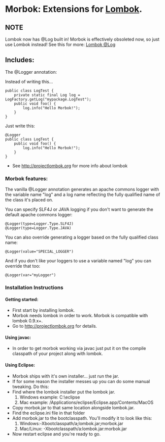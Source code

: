 Morbok: Extensions for [Lombok](http://projectlombok.org).
==

NOTE
--
Lombok now has @Log built in! Morbok is effectively obsoleted now, so just use Lombok instead! See this for more:
[Lombok @Log](https://projectlombok.org/features/log)

Includes:
--

The @Logger annotation:

Instead of writing this...
```
public class LogTest {
    private static final Log log = LogFactory.getLog("mypackage.LogTest");
    public void foo() {
        log.info("Hello Morbok!");
    }
}
```
Just write this:
```
@Logger
public class LogTest {
    public void foo() {
        log.info("Hello Morbok!");
    }
}
```

* See <http://projectlombok.org> for more info about lombok

### Morbok features:

The vanilla @Logger annotation generates an apache commons logger with the variable name "log" and a log name reflecting the fully qualified name of the class it's placed on. 

You can specify SLF4J or JAVA logging if you don't want to generate the default apache commons logger:
```
@Logger(type=Logger.Type.SLF4J) 
@Logger(type=Logger.Type.JAVA)
```

You can also override generating a logger based on the fully qualified class name: 
```
@Logger(value="SPECIAL_LOGGER")
```

And if you don't like your loggers to use a variable named "log" you can override that too: 
```
@Logger(var="myLogger")
```

### Installation Instructions

#### Getting started:

* First start by installing lombok.
* Morbok needs lombok in order to work.  Morbok is compatible with lombok 0.9.x+.
* Go to <http://projectlombok.org> for details.

#### Using javac:

* In order to get morbok working via javac just put it on the compile classpath of your project along with lombok.

#### Using Eclipse:

* Morbok ships with it's own installer... just run the jar.
* If for some reason the installer messes up you can do some manual tweaking.  Do this:
* Find where the lombok installer put the lombok jar.
    1. Windows example: C:\eclipse
    2.  Mac example: /Applications/eclipse/Eclipse.app/Contents/MacOS
* Copy morbok.jar to that same location alongside lombok.jar.
* Find the eclipse.ini file in that folder
* Add morbok.jar to the bootclasspath.  You'll modify it to look like this:
    1. Windows:-Xbootclasspath/a;lombok.jar;morbok.jar
    2. Mac/Linux: -Xbootclasspath/a:lombok.jar:morbok.jar
* Now restart eclipse and you're ready to go.
